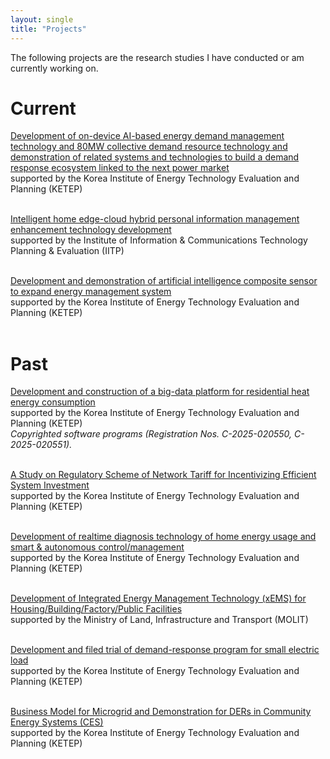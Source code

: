 ```yaml
---
layout: single
title: "Projects"
---
```


The following projects are the research studies I have conducted or am currently working on.

# __Current__<br/>

[Development of on-device AI-based energy demand management technology and 80MW collective demand resource technology and demonstration of related systems and technologies to build a demand response ecosystem linked to the next power market](https://srome.keit.re.kr/srome/biz/perform/reSrchDevSrch/retrieveProgNtisTaskSrchDtlView.do?projectId=2410012277)<br/>
supported by the Korea Institute of Energy Technology Evaluation and Planning (KETEP)<br/><br/>

[Intelligent home edge-cloud hybrid personal information management enhancement technology development](https://srome.keit.re.kr/srome/biz/perform/reSrchDevSrch/retrieveProgNtisTaskSrchDtlView.do?projectId=2710085435)<br/>
supported by the Institute of Information & Communications Technology Planning & Evaluation (IITP)<br/><br/>

[Development and demonstration of artificial intelligence composite sensor to expand energy management system](https://srome.keit.re.kr/srome/biz/perform/reSrchDevSrch/retrieveProgNtisTaskSrchDtlView.do?projectId=1415189010)<br/>
supported by the Korea Institute of Energy Technology Evaluation and Planning (KETEP)<br/><br/>

# __Past__<br/>

[Development and construction of a big-data platform for residential heat energy consumption](https://srome.keit.re.kr/srome/biz/perform/reSrchDevSrch/retrieveProgNtisTaskSrchDtlView.do?projectId=1415174745)<br/>
supported by the Korea Institute of Energy Technology Evaluation and Planning (KETEP)<br/>
_Copyrighted software programs (Registration Nos. C-2025-020550, C-2025-020551)._<br/><br/>

[A Study on Regulatory Scheme of Network Tariff for Incentivizing Efficient System Investment](https://srome.keit.re.kr/srome/biz/perform/reSrchDevSrch/retrieveProgNtisTaskSrchDtlView.do?projectId=1415170075)<br/>
supported by the Korea Institute of Energy Technology Evaluation and Planning (KETEP)<br/><br/>

[Development of realtime diagnosis technology of home energy usage and smart & autonomous control/management](https://srome.keit.re.kr/srome/biz/perform/reSrchDevSrch/retrieveProgNtisTaskSrchDtlView.do?projectId=1415165447)<br/>
supported by the Korea Institute of Energy Technology Evaluation and Planning (KETEP)<br/><br/>

[Development of Integrated Energy Management Technology (xEMS) for Housing/Building/Factory/Public Facilities](https://srome.keit.re.kr/srome/biz/perform/reSrchDevSrch/retrieveProgNtisTaskSrchDtlView.do?projectId=1615010393)<br/>
supported by the Ministry of Land, Infrastructure and Transport (MOLIT)<br/><br/>

[Development and filed trial of demand-response program for small electric load](https://srome.keit.re.kr/srome/biz/perform/reSrchDevSrch/retrieveProgNtisTaskSrchDtlView.do?projectId=1415145636)<br/>
supported by the Korea Institute of Energy Technology Evaluation and Planning (KETEP)<br/><br/>

[Business Model for Microgrid and Demonstration for DERs in Community Energy Systems (CES)](https://srome.keit.re.kr/srome/biz/perform/reSrchDevSrch/retrieveProgNtisTaskSrchDtlView.do?projectId=1415145588)<br/>
supported by the Korea Institute of Energy Technology Evaluation and Planning (KETEP)<br/><br/>
